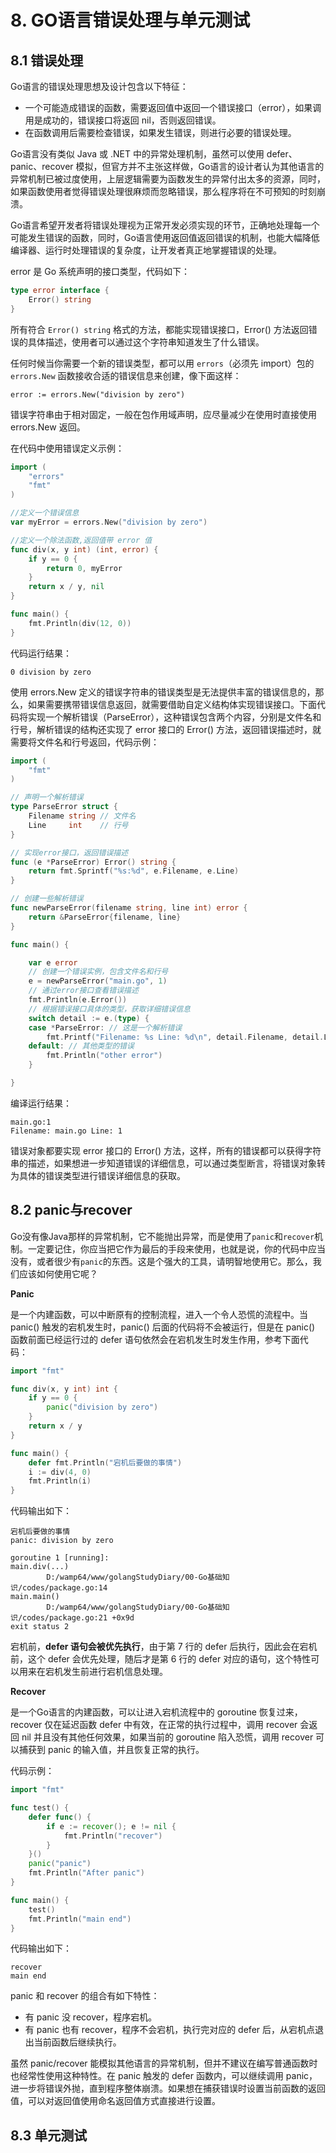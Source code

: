 # 8. GO语言错误处理与单元测试



## 8.1 错误处理



Go语言的错误处理思想及设计包含以下特征：

- 一个可能造成错误的函数，需要返回值中返回一个错误接口（error），如果调用是成功的，错误接口将返回 nil，否则返回错误。
- 在函数调用后需要检查错误，如果发生错误，则进行必要的错误处理。

Go语言没有类似 Java 或 .NET 中的异常处理机制，虽然可以使用 defer、panic、recover 模拟，但官方并不主张这样做，Go语言的设计者认为其他语言的异常机制已被过度使用，上层逻辑需要为函数发生的异常付出太多的资源，同时，如果函数使用者觉得错误处理很麻烦而忽略错误，那么程序将在不可预知的时刻崩溃。

Go语言希望开发者将错误处理视为正常开发必须实现的环节，正确地处理每一个可能发生错误的函数，同时，Go语言使用返回值返回错误的机制，也能大幅降低编译器、运行时处理错误的复杂度，让开发者真正地掌握错误的处理。

error 是 Go 系统声明的接口类型，代码如下：

```go
type error interface {
    Error() string
}
```

所有符合 `Error() string` 格式的方法，都能实现错误接口，Error() 方法返回错误的具体描述，使用者可以通过这个字符串知道发生了什么错误。

任何时候当你需要一个新的错误类型，都可以用 `errors`（必须先 import）包的 `errors.New` 函数接收合适的错误信息来创建，像下面这样：

```
error := errors.New("division by zero")
```

错误字符串由于相对固定，一般在包作用域声明，应尽量减少在使用时直接使用 errors.New 返回。

在代码中使用错误定义示例：

```go
import (
	"errors"
	"fmt"
)

//定义一个错误信息
var myError = errors.New("division by zero")

//定义一个除法函数,返回值带 error 值
func div(x, y int) (int, error) {
	if y == 0 {
		return 0, myError
	}
	return x / y, nil
}

func main() {
	fmt.Println(div(12, 0))
}
```

代码运行结果：

```
0 division by zero
```

使用 errors.New 定义的错误字符串的错误类型是无法提供丰富的错误信息的，那么，如果需要携带错误信息返回，就需要借助自定义结构体实现错误接口。下面代码将实现一个解析错误（ParseError），这种错误包含两个内容，分别是文件名和行号，解析错误的结构还实现了 error 接口的 Error() 方法，返回错误描述时，就需要将文件名和行号返回，代码示例：

```go
import (
	"fmt"
)

// 声明一个解析错误
type ParseError struct {
	Filename string // 文件名
	Line     int    // 行号
}

// 实现error接口，返回错误描述
func (e *ParseError) Error() string {
	return fmt.Sprintf("%s:%d", e.Filename, e.Line)
}

// 创建一些解析错误
func newParseError(filename string, line int) error {
	return &ParseError{filename, line}
}

func main() {

	var e error
	// 创建一个错误实例，包含文件名和行号
	e = newParseError("main.go", 1)
	// 通过error接口查看错误描述
	fmt.Println(e.Error())
	// 根据错误接口具体的类型，获取详细错误信息
	switch detail := e.(type) {
	case *ParseError: // 这是一个解析错误
		fmt.Printf("Filename: %s Line: %d\n", detail.Filename, detail.Line)
	default: // 其他类型的错误
		fmt.Println("other error")
	}

}
```

编译运行结果：

```
main.go:1
Filename: main.go Line: 1
```

错误对象都要实现 error 接口的 Error() 方法，这样，所有的错误都可以获得字符串的描述，如果想进一步知道错误的详细信息，可以通过类型断言，将错误对象转为具体的错误类型进行错误详细信息的获取。

## 8.2 panic与recover

Go没有像Java那样的异常机制，它不能抛出异常，而是使用了`panic`和`recover`机制。一定要记住，你应当把它作为最后的手段来使用，也就是说，你的代码中应当没有，或者很少有`panic`的东西。这是个强大的工具，请明智地使用它。那么，我们应该如何使用它呢？

**Panic**

是一个内建函数，可以中断原有的控制流程，进入一个令人恐慌的流程中。当 panic() 触发的宕机发生时，panic() 后面的代码将不会被运行，但是在 panic() 函数前面已经运行过的 defer 语句依然会在宕机发生时发生作用，参考下面代码：

```go
import "fmt"

func div(x, y int) int {
	if y == 0 {
		panic("division by zero")
	}
	return x / y
}

func main() {
	defer fmt.Println("宕机后要做的事情")
	i := div(4, 0)
	fmt.Println(i)
}
```

代码输出如下：

```
宕机后要做的事情
panic: division by zero

goroutine 1 [running]:
main.div(...)
        D:/wamp64/www/golangStudyDiary/00-Go基础知识/codes/package.go:14
main.main()
        D:/wamp64/www/golangStudyDiary/00-Go基础知识/codes/package.go:21 +0x9d
exit status 2
```

宕机前，**defer 语句会被优先执行**，由于第 7 行的 defer 后执行，因此会在宕机前，这个 defer 会优先处理，随后才是第 6 行的 defer 对应的语句，这个特性可以用来在宕机发生前进行宕机信息处理。

**Recover**

是一个Go语言的内建函数，可以让进入宕机流程中的 goroutine 恢复过来，recover 仅在延迟函数 defer 中有效，在正常的执行过程中，调用 recover 会返回 nil 并且没有其他任何效果，如果当前的 goroutine 陷入恐慌，调用 recover 可以捕获到 panic 的输入值，并且恢复正常的执行。

代码示例：

```go
import "fmt"

func test() {
	defer func() {
		if e := recover(); e != nil {
			fmt.Println("recover")
		}
	}()
	panic("panic")
	fmt.Println("After panic")
}

func main() {
	test()
	fmt.Println("main end")
}
```

 代码输出如下：

```
recover
main end
```

panic 和 recover 的组合有如下特性：

- 有 panic 没 recover，程序宕机。
- 有 panic 也有 recover，程序不会宕机，执行完对应的 defer 后，从宕机点退出当前函数后继续执行。

虽然 panic/recover 能模拟其他语言的异常机制，但并不建议在编写普通函数时也经常性使用这种特性。在 panic 触发的 defer 函数内，可以继续调用 panic，进一步将错误外抛，直到程序整体崩溃。如果想在捕获错误时设置当前函数的返回值，可以对返回值使用命名返回值方式直接进行设置。



## 8.3 单元测试

